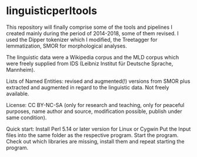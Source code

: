 # linguisticperltools
This repository will finally comprise some of the tools and pipelines I created mainly during the period of 2014-2018, some of them revised. 
I used the Dipper tokenizer which I modified, the Treetagger for lemmatization, SMOR for morphological analyses.

The linguistic data were a Wikipedia corpus and the MLD corpus which were freely supplied from IDS (Leibniz Institut für Deutsche Sprache, Mannheim). 

Lists of Named Entities: revised and augmented(!) versions from SMOR plus extracted and augmented in regard to the linguistic data. Not freely available.

License: CC BY-NC-SA (only for research and teaching, only for peaceful purposes, name author and source, modification possible, publish under same condition).
    

Quick start:
    Install Perl 5.14 or later version for Linux or Cygwin
    Put the Input files into the same folder as the respective program.
    Start the program.
    Check out which libraries are missing, install them and repeat starting the program.
